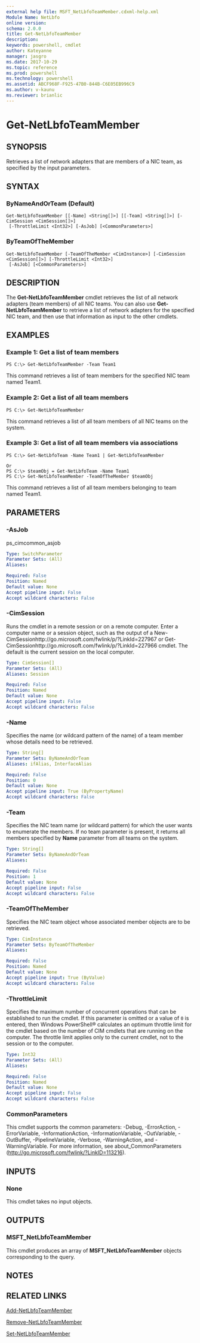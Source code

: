 ```yaml
---
external help file: MSFT_NetLbfoTeamMember.cdxml-help.xml
Module Name: NetLbfo
online version: 
schema: 2.0.0
title: Get-NetLbfoTeamMember
description: 
keywords: powershell, cmdlet
author: Kateyanne
manager: jasgro
ms.date: 2017-10-29
ms.topic: reference
ms.prod: powershell
ms.technology: powershell
ms.assetid: ABCF968F-F925-47B0-844B-C6E05EB996C9
ms.author: v-kaunu
ms.reviewer: brianlic
---
```


# Get-NetLbfoTeamMember

## SYNOPSIS
Retrieves a list of network adapters that are members of a NIC team, as specified by the input parameters.

## SYNTAX

### ByNameAndOrTeam (Default)
```
Get-NetLbfoTeamMember [[-Name] <String[]>] [[-Team] <String[]>] [-CimSession <CimSession[]>]
 [-ThrottleLimit <Int32>] [-AsJob] [<CommonParameters>]
```

### ByTeamOfTheMember
```
Get-NetLbfoTeamMember [-TeamOfTheMember <CimInstance>] [-CimSession <CimSession[]>] [-ThrottleLimit <Int32>]
 [-AsJob] [<CommonParameters>]
```

## DESCRIPTION
The **Get-NetLbfoTeamMember** cmdlet retrieves the list of all network adapters (team members) of all NIC teams.
You can also use **Get-NetLbfoTeamMember** to retrieve a list of network adapters for the specified NIC team, and then use that information as input to the other cmdlets.

## EXAMPLES

### Example 1: Get a list of team members
```
PS C:\> Get-NetLbfoTeamMember -Team Team1
```

This command retrieves a list of team members for the specified NIC team named Team1.

### Example 2: Get a list of all team members
```
PS C:\> Get-NetLbfoTeamMember
```

This command retrieves a list of all team members of all NIC teams on the system.

### Example 3: Get a list of all team members via associations
```
PS C:\> Get-NetLbfoTeam -Name Team1 | Get-NetLbfoTeamMember

Or
PS C:\> $teamObj = Get-NetLbfoTeam -Name Team1
PS C:\> Get-NetLbfoTeamMember -TeamOfTheMember $teamObj
```

This command retrieves a list of all team members belonging to team named Team1.

## PARAMETERS

### -AsJob
ps_cimcommon_asjob

```yaml
Type: SwitchParameter
Parameter Sets: (All)
Aliases: 

Required: False
Position: Named
Default value: None
Accept pipeline input: False
Accept wildcard characters: False
```

### -CimSession
Runs the cmdlet in a remote session or on a remote computer.
Enter a computer name or a session object, such as the output of a New-CimSessionhttp://go.microsoft.com/fwlink/p/?LinkId=227967 or Get-CimSessionhttp://go.microsoft.com/fwlink/p/?LinkId=227966 cmdlet.
The default is the current session on the local computer.

```yaml
Type: CimSession[]
Parameter Sets: (All)
Aliases: Session

Required: False
Position: Named
Default value: None
Accept pipeline input: False
Accept wildcard characters: False
```

### -Name
Specifies the name (or wildcard pattern of the name) of a team member whose details need to be retrieved.

```yaml
Type: String[]
Parameter Sets: ByNameAndOrTeam
Aliases: ifAlias, InterfaceAlias

Required: False
Position: 0
Default value: None
Accept pipeline input: True (ByPropertyName)
Accept wildcard characters: False
```

### -Team
Specifies the NIC team name (or wildcard pattern) for which the user wants to enumerate the members.
If no team parameter is present, it returns all members specified by **Name** parameter from all teams on the system.

```yaml
Type: String[]
Parameter Sets: ByNameAndOrTeam
Aliases: 

Required: False
Position: 1
Default value: None
Accept pipeline input: False
Accept wildcard characters: False
```

### -TeamOfTheMember
Specifies the NIC team object whose associated member objects are to be retrieved.

```yaml
Type: CimInstance
Parameter Sets: ByTeamOfTheMember
Aliases: 

Required: False
Position: Named
Default value: None
Accept pipeline input: True (ByValue)
Accept wildcard characters: False
```

### -ThrottleLimit
Specifies the maximum number of concurrent operations that can be established to run the cmdlet.
If this parameter is omitted or a value of `0` is entered, then Windows PowerShell® calculates an optimum throttle limit for the cmdlet based on the number of CIM cmdlets that are running on the computer.
The throttle limit applies only to the current cmdlet, not to the session or to the computer.

```yaml
Type: Int32
Parameter Sets: (All)
Aliases: 

Required: False
Position: Named
Default value: None
Accept pipeline input: False
Accept wildcard characters: False
```

### CommonParameters
This cmdlet supports the common parameters: -Debug, -ErrorAction, -ErrorVariable, -InformationAction, -InformationVariable, -OutVariable, -OutBuffer, -PipelineVariable, -Verbose, -WarningAction, and -WarningVariable. For more information, see about_CommonParameters (http://go.microsoft.com/fwlink/?LinkID=113216).

## INPUTS

### None
This cmdlet takes no input objects.

## OUTPUTS

### MSFT_NetLbfoTeamMember
This cmdlet produces an array of **MSFT_NetLbfoTeamMember** objects corresponding to the query.

## NOTES

## RELATED LINKS

[Add-NetLbfoTeamMember](./Add-NetLbfoTeamMember.md)

[Remove-NetLbfoTeamMember](./Remove-NetLbfoTeamMember.md)

[Set-NetLbfoTeamMember](./Set-NetLbfoTeamMember.md)

